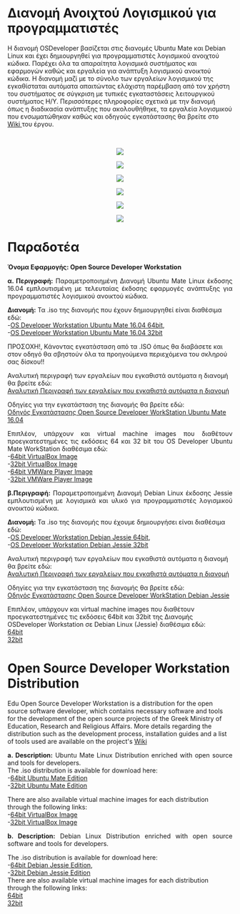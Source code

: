 #  Διανομή Ανοιχτού Λογισμικού για προγραμματιστές

<p align="justify">

H διανομή OSDeveloper βασίζεται στις διανομές Ubuntu Mate και Debian Linux και έχει δημιουργηθεί για προγραμματιστές λογισμικού ανοιχτού κώδικα. Παρέχει όλα τα απαραίτητα 
λογισμικά συστήματος και εφαρμογών καθώς και εργαλεία για ανάπτυξη λογισμικού ανοικτού κώδικα. Η διανομή μαζί με το σύνολο των εργαλείων λογισμικού της εγκαθίσταται αυτόματα απαιτώντας ελάχιστη παρέμβαση από τον χρήστη του συστήματος σε σύγκριση με τυπικές εγκαταστάσεις λειτουργικού συστήματος H/Y. 
Περισσότερες πληροφορίες σχετικά με την διανομή όπως η διαδικασία ανάπτυξης που ακολουθήθηκε, τα εργαλεία λογισμικού που ενσωματώθηκαν καθώς και οδηγούς εγκατάστασης θα βρείτε στο
<A href="https://git.minedu.gov.gr/itminedu/edu_developers/wikis/home"> Wiki </A> του έργου. 
</p>
<br>

<p align="center">

  <img src="http://ostdev.minedu.gov.gr/~pgeorg/assets/pictures/UbuntuMate1.png"/>
</p>

<p align="center">
  <img src="http://ostdev.minedu.gov.gr/~pgeorg/assets/pictures/UbuntuMate4.png"/>
</p>

<p align="center">

   <img src="http://ostdev.minedu.gov.gr/~pgeorg/assets/pictures/UbuntuMate2.png"/>
</p>

<p align="center">

  <img src="http://ostdev.minedu.gov.gr/~pgeorg/assets/pictures/UbuntuMate3.png"/>
</p>

<p align="center">
  <img src="http://ostdev.minedu.gov.gr/~pgeorg/assets/pictures/OSDeveloperWorkstation1.png"/>
</p>

</p>
<p align="center">
  <img src="http://ostdev.minedu.gov.gr/~pgeorg/assets/pictures/OSDeveloperWorkstation2.png"/>
</p>



# Παραδοτέα
**Όνομα Εφαρμογής: Open Source Developer Workstation**

<p align="justify">
<b>α. Περιγραφή:</b> Παραμετροποιημένη Διανομή Ubuntu Mate Linux έκδοσης 16.04 εμπλουτισμένη με τελευταίας έκδοσης εφαρμογές ανάπτυξης για προγραμματιστές λογισμικού ανοικτού κώδικα.
<br>
</p>

<b>Διανομή:</b> Τα .iso της διανομής που έχουν δημιουργηθεί είναι διαθέσιμα εδώ:
<br>
-<A href="https://pithos.okeanos.grnet.gr/public/1IEGW2tCtjE20zYruVC2H3">OS Developer Workstation Ubuntu Mate 16.04 64bit</A>,<br>
-<A href="https://pithos.okeanos.grnet.gr/public/REbrRkMMFiJJcySBHLNO55">OS Developer Workstation Ubuntu Mate 16.04 32bit</A>

<p align="justify">

ΠΡΟΣΟΧΗ!, Κάνοντας εγκατάσταση από τα .ISO όπως θα διαβάσετε και στον οδηγό θα σβηστούν όλα τα προηγούμενα περιεχόμενα του σκληρού σας δίσκου!!
</p>

Αναλυτική περιγραφή των εργαλείων που εγκαθιστά αυτόματα η διανομή θα βρείτε εδώ:<br>
<A href="http://ostdev.minedu.gov.gr/~pgeorg/assets/pdf/OSDeveloperUbuntuMateContentsv1.0.pdf">Αναλυτική Περιγραφή των εργαλείων που εγκαθιστά αυτόματα η διανομή</A>

Οδηγίες για την εγκατάσταση της διανομής θα βρείτε εδώ:<br>
<A href="https://git.minedu.gov.gr/itminedu/edu_developers/raw/master/%CE%BF%CE%B4%CE%B7%CE%B3%CF%8C%CF%82-%CE%B5%CE%B3%CE%BA%CE%B1%CF%84%CE%AC%CF%83%CF%84%CE%B1%CF%83%CE%B7%CF%82-ubuntu_developer.pdf">Οδηγός Εγκατάστασης Open Source Developer WorkStation Ubuntu Mate 16.04</A>
<br>

<p align="justify">
Επιπλέον, υπάρχουν και virtual machine images που διαθέτουν προεγκατεστημένες τις εκδόσεις 64 και 32 bit του OS Developer Ubuntu Mate WorkStation διαθέσιμα εδώ:
<br>
-<A href="https://pithos.okeanos.grnet.gr/public/7k9E3EWROwvmObTvAdzpT3">64bit VirtualBox Image</A>
<br>
-<A href="https://pithos.okeanos.grnet.gr/public/jlheda2pWEhrNa0EtTJv1">32bit VirtualBox Image</A>
<br>
-<A href="">64bit VMWare Player Image</A>
<br>
-<A href="">32bit VMWare Player Image</A>
</p>

<p align="justify">
<b>β.Περιγραφή:</b> Παραμετροποιημένη Διανομή Debian Linux έκδοσης Jessie εμπλουτισμένη με λογισμικά και υλικό για προγραμματιστές λογισμικού ανοικτού κώδικα.
</p>
<b>Διανομή:</b> Τα .iso της διανομής που έχουμε δημιουργήσει είναι διαθέσιμα εδώ:
<br>
-<A href="https://pithos.okeanos.grnet.gr/public/8Wr5zLcqY4ixkPKgGtA175">OS Developer Workstation Debian Jessie 64bit</A>,
<br>
-<A href="https://pithos.okeanos.grnet.gr/public/CWBYvOVSSVpG1XBPfllKt4">OS Developer Workstation Debian Jessie 32bit</A>
<br>

Αναλυτική περιγραφή των εργαλείων που εγκαθιστά αυτόματα η διανομή θα βρείτε εδώ:
<br>
<A href="https://git.minedu.gov.gr/itminedu/edu_developers/blob/master/%CE%95%CF%81%CE%B3%CE%B1%CE%BB%CE%B5%CE%AF%CE%B1%20%CE%94%CE%B9%CE%B1%CE%BD%CE%BF%CE%BC%CE%AE%CF%82.pdf">Αναλυτική Περιγραφή των εργαλείων που εγκαθιστά αυτόματα η διανομή</A>
<br>

Οδηγίες για την εγκατάσταση της διανομής θα βρείτε εδώ:
<br>
<A href="https://git.minedu.gov.gr/itminedu/edu_developers/blob/master/%CE%9F%CE%B4%CE%B7%CE%B3%CF%8C%CF%82-%CE%B5%CE%B3%CE%BA%CE%B1%CF%84%CE%AC%CF%83%CF%84%CE%B1%CF%83%CE%B7%CF%82-developer.pdf">Οδηγός Εγκατάστασης Open Source Developer WorkStation Debian Jessie</A>
<br>

Επιπλέον, υπάρχουν και virtual machine images που διαθέτουν προεγκατεστημένες τις εκδόσεις 64bit και 32bit της Διανομής OSDeveloper Workstation σε Debian Linux (Jessie) διαθέσιμα εδώ:<br>
<A href="https://pithos.okeanos.grnet.gr/public/7J3Uu9eVhNu1FOQgykHFg5">64bit</A>
<br>
<A href="https://pithos.okeanos.grnet.gr/public/KPhchFeBNGloOxWSHMKtv6">32bit</A>
</p>


# Open Source Developer Workstation Distribution

<p align="justify">

Edu Open Source Developer Workstation is a distribution for the open source software developer, which contains necessary software and tools for the development of the open source projects of the Greek Ministry of Education, Research and Religious Affairs. 
More details regarding the distribution such as the development process, installation guides and a list of tools used are available on the project's 
<A href="https://git.minedu.gov.gr/itminedu/edu_developers/wikis/home"> Wiki</A>
</p>

<p align="justify">
<b>a. Description:</b> Ubuntu Mate Linux Distribution enriched with open source and tools for developers.
<br>
The .iso distribution is available for download here:
<br>
-<A href="https://pithos.okeanos.grnet.gr/public/1IEGW2tCtjE20zYruVC2H3">64bit Ubuntu Mate Edition</A>
<br>
-<A href="https://pithos.okeanos.grnet.gr/public/REbrRkMMFiJJcySBHLNO55">32bit Ubuntu Mate Edition</A>
<br>

There are also available virtual machine images for each distribution through the following links:
<br>
-<A href="https://pithos.okeanos.grnet.gr/public/7k9E3EWROwvmObTvAdzpT3">64bit VirtualBox Image</A>
<br>
-<A href="https://pithos.okeanos.grnet.gr/public/jlheda2pWEhrNa0EtTJv1">32bit VirtualBox Image</A>
</p>

<p align="justify">
<b>b. Description:</b> Debian Linux Distribution enriched with open source software and tools for developers.
<br>

The .iso distribution is available for download here:
<br>
-<A href="https://pithos.okeanos.grnet.gr/public/8Wr5zLcqY4ixkPKgGtA175">64bit Debian Jessie Edition</A>,
<br>
-<A href="https://pithos.okeanos.grnet.gr/public/CWBYvOVSSVpG1XBPfllKt4">32bit Debian Jessie Edition</A>
<br>
There are also available virtual machine images for each distribution through the following links:
<br>
<A href="https://pithos.okeanos.grnet.gr/public/7J3Uu9eVhNu1FOQgykHFg5">64bit</A>
<br>
<A href="https://pithos.okeanos.grnet.gr/public/KPhchFeBNGloOxWSHMKtv6">32bit</A>
</p>
